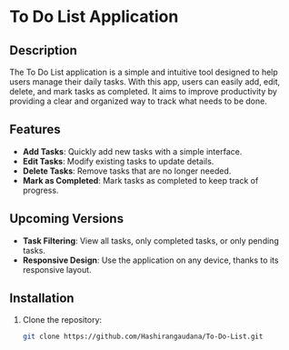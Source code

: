 # To Do List Application

## Description

The To Do List application is a simple and intuitive tool designed to help users manage their daily tasks. With this app, users can easily add, edit, delete, and mark tasks as completed. It aims to improve productivity by providing a clear and organized way to track what needs to be done.

## Features

- **Add Tasks**: Quickly add new tasks with a simple interface.
- **Edit Tasks**: Modify existing tasks to update details.
- **Delete Tasks**: Remove tasks that are no longer needed.
- **Mark as Completed**: Mark tasks as completed to keep track of progress.

## Upcoming Versions

- **Task Filtering**: View all tasks, only completed tasks, or only pending tasks.
- **Responsive Design**: Use the application on any device, thanks to its responsive layout.

## Installation

1. Clone the repository:
   ```bash
   git clone https://github.com/Hashirangaudana/To-Do-List.git
